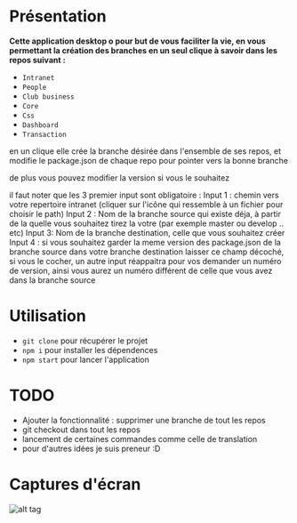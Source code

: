 # Présentation

**Cette application desktop o pour but de vous faciliter la vie, en vous permettant la création des branches en un seul clique à savoir dans les repos suivant :**

- `Intranet`
- `People`
- `Club business`
- `Core`
- `Css`
- `Dashboard`
- `Transaction`

en un clique elle crée la branche désirée dans l'ensemble de ses repos, et modifie le package.json de chaque repo pour pointer vers la bonne branche

de plus vous pouvez modifier la version si vous le souhaitez

il faut noter que les 3 premier input sont obligatoire :
Input 1 : chemin vers votre repertoire intranet (cliquer sur l'icône qui ressemble à un fichier pour choisir le path)
Input 2 : Nom de la branche source qui existe déja, à partir de la quelle vous souhaitez tirez la votre (par exemple master ou develop .. etc)
Input 3: Nom de la branche destination, celle que vous souhaitez créer
Input 4 : si vous souhaitez garder la meme version des package.json de la branche source dans votre branche destination laisser ce champ décoché, si vous le cocher, un autre input réappaitra pour vos demander un numéro de version, ainsi vous aurez un numéro différent de celle que vous avez dans la branche source

# Utilisation

- `git clone` pour récupérer le projet
- `npm i` pour installer les dépendences
- `npm start` pour lancer l'application

# TODO
- Ajouter la fonctionnalité : supprimer une branche de tout les repos
- git checkout dans tout les repos
- lancement de certaines commandes comme celle de translation
- pour d'autres idées je suis preneur :D

# Captures d'écran
![alt tag](https://imgur.com/a/4qB9P)